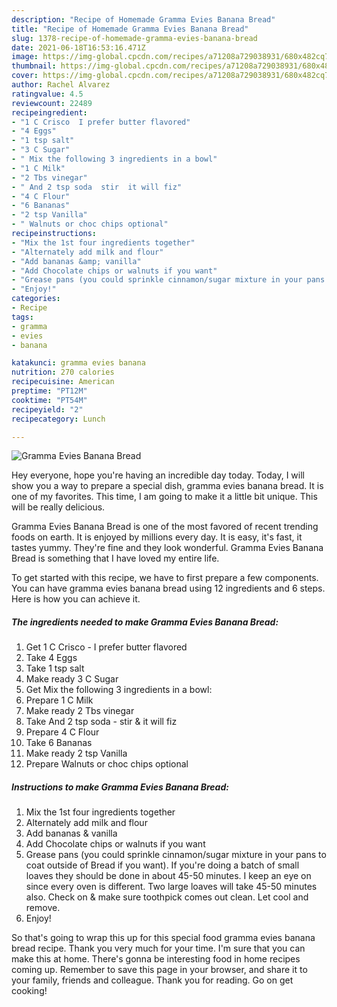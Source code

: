 ```yaml
---
description: "Recipe of Homemade Gramma Evies Banana Bread"
title: "Recipe of Homemade Gramma Evies Banana Bread"
slug: 1378-recipe-of-homemade-gramma-evies-banana-bread
date: 2021-06-18T16:53:16.471Z
image: https://img-global.cpcdn.com/recipes/a71208a729038931/680x482cq70/gramma-evies-banana-bread-recipe-main-photo.jpg
thumbnail: https://img-global.cpcdn.com/recipes/a71208a729038931/680x482cq70/gramma-evies-banana-bread-recipe-main-photo.jpg
cover: https://img-global.cpcdn.com/recipes/a71208a729038931/680x482cq70/gramma-evies-banana-bread-recipe-main-photo.jpg
author: Rachel Alvarez
ratingvalue: 4.5
reviewcount: 22489
recipeingredient:
- "1 C Crisco  I prefer butter flavored"
- "4 Eggs"
- "1 tsp salt"
- "3 C Sugar"
- " Mix the following 3 ingredients in a bowl"
- "1 C Milk"
- "2 Tbs vinegar"
- " And 2 tsp soda  stir  it will fiz"
- "4 C Flour"
- "6 Bananas"
- "2 tsp Vanilla"
- " Walnuts or choc chips optional"
recipeinstructions:
- "Mix the 1st four ingredients together"
- "Alternately add milk and flour"
- "Add bananas &amp; vanilla"
- "Add Chocolate chips or walnuts if you want"
- "Grease pans (you could sprinkle cinnamon/sugar mixture in your pans to coat outside of Bread if you want). If you&#39;re doing a batch of small loaves they should be done in about 45-50 minutes. I keep an eye on since every oven is different. Two large loaves will take 45-50 minutes also. Check on &amp; make sure toothpick comes out clean. Let cool and remove."
- "Enjoy!"
categories:
- Recipe
tags:
- gramma
- evies
- banana

katakunci: gramma evies banana 
nutrition: 270 calories
recipecuisine: American
preptime: "PT12M"
cooktime: "PT54M"
recipeyield: "2"
recipecategory: Lunch

---
```



![Gramma Evies Banana Bread](https://img-global.cpcdn.com/recipes/a71208a729038931/680x482cq70/gramma-evies-banana-bread-recipe-main-photo.jpg)

Hey everyone, hope you're having an incredible day today. Today, I will show you a way to prepare a special dish, gramma evies banana bread. It is one of my favorites. This time, I am going to make it a little bit unique. This will be really delicious.



Gramma Evies Banana Bread is one of the most favored of recent trending foods on earth. It is enjoyed by millions every day. It is easy, it's fast, it tastes yummy. They're fine and they look wonderful. Gramma Evies Banana Bread is something that I have loved my entire life.


To get started with this recipe, we have to first prepare a few components. You can have gramma evies banana bread using 12 ingredients and 6 steps. Here is how you can achieve it.

<!--inarticleads1-->

##### The ingredients needed to make Gramma Evies Banana Bread:

1. Get 1 C Crisco - I prefer butter flavored
1. Take 4 Eggs
1. Take 1 tsp salt
1. Make ready 3 C Sugar
1. Get  Mix the following 3 ingredients in a bowl:
1. Prepare 1 C Milk
1. Make ready 2 Tbs vinegar
1. Take  And 2 tsp soda - stir &amp; it will fiz
1. Prepare 4 C Flour
1. Take 6 Bananas
1. Make ready 2 tsp Vanilla
1. Prepare  Walnuts or choc chips optional




<!--inarticleads2-->

##### Instructions to make Gramma Evies Banana Bread:

1. Mix the 1st four ingredients together
1. Alternately add milk and flour
1. Add bananas &amp; vanilla
1. Add Chocolate chips or walnuts if you want
1. Grease pans (you could sprinkle cinnamon/sugar mixture in your pans to coat outside of Bread if you want). If you&#39;re doing a batch of small loaves they should be done in about 45-50 minutes. I keep an eye on since every oven is different. Two large loaves will take 45-50 minutes also. Check on &amp; make sure toothpick comes out clean. Let cool and remove.
1. Enjoy!




So that's going to wrap this up for this special food gramma evies banana bread recipe. Thank you very much for your time. I'm sure that you can make this at home. There's gonna be interesting food in home recipes coming up. Remember to save this page in your browser, and share it to your family, friends and colleague. Thank you for reading. Go on get cooking!
